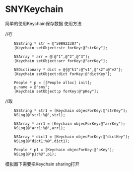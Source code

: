 # SNYKeychain

简单的使用Keychain保存数据
使用方法

//存

        NSString * str = @"598922307";
        [Keychain setObject:str forKey:@"strKey"];

        NSArray * arr = @[@"1",@"2",@"3"];
        [Keychain setObject:arr forKey:@"arrKey"];

        NSDictionary * dict = @{@"k1":@"v1",@"k2":@"v2"};
        [Keychain setObject:dict forKey:@"dictKey"];

        People * p = [[People alloc] init];
        p.name = @"sny";
        [Keychain setObject:p forKey:@"pKey"];

//取

        NSString * str1 = [Keychain objecForKey:@"strKey"];
        NSLog(@"str1:%@",str1);

        NSArray * arr1 = [Keychain objecForKey:@"arrKey"];
        NSLog(@"arr1:%@",arr1);

        NSArray * dict1 = [Keychain objecForKey:@"dictKey"];
        NSLog(@"dict1:%@",dict1);

        People * p1 = [Keychain objecForKey:@"pKey"];
        NSLog(@"p1:%@",p1);

模拟器下需要把Keychain sharing打开
